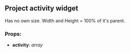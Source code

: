 ## **Project activity widget**

Has no own size. Width and Height = 100% of it's parent.

### Props:

* **activity**: _array_
